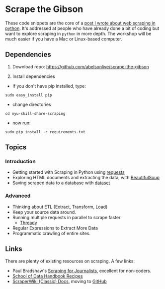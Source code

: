 # Scrape the Gibson

These code snippets are the core of a [post I wrote about web scraping in python](http://brianabelson.com/open-news/2013/12/17/scrape-the-gibson.html). It's addressed at people who have already done a bit of coding but want to explore scraping in `python` in more depth.  The workshop will be much easier if you have a Mac or Linux-based computer.


## Dependencies

1. Download repo: https://github.com/abelsonlive/scrape-the-gibson

2. Install dependencies
  * If you don't have pip installed, type:
  ```
  sudo easy_install pip
  ```
  * change directories
  ```
  cd nyu-skill-share-scraping
  ````
  * now run:
  ```
  sudo pip install -r requirements.txt
  ```

## Topics

### Introduction 

* Getting started with Scraping in Python using [requests](http://docs.python-requests.org/en/latest/)
* Exploring HTML documents and extracting the data, with [BeautifulSoup](http://lxml.de/parsing.html)
* Saving scraped data to a database with [dataset](http://dataset.rtfd.org/)


### Advanced

* Thinking about ETL (Extract, Transform, Load)
* Keep your source data around.
* Running multiple requests in parallel to scrape faster
    * [Thready](https//github.com/pudo/thready)
* Regular Expressions to Extract More Data
* Programmatic crawling of entire sites.


## Links

There are plenty of existing resources on scraping. A few links:

* Paul Bradshaw's [Scraping for Journalists](https://leanpub.com/scrapingforjournalists), excellent for non-coders.
* [School of Data Handbook Recipes](http://schoolofdata.org/handbook/recipes/)
* [ScraperWiki (Classic) Docs](https://classic.scraperwiki.com/docs/python/), moving to [GitHub](https://github.com/frabcus/code-scraper-in-browser-tool/wiki)

